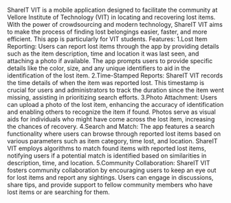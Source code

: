 ShareIT VIT is a mobile application designed to facilitate the community at Vellore Institute of Technology (VIT) in locating and recovering lost
items. With the power of crowdsourcing and modern technology, ShareIT VIT aims to make the process of finding lost belongings easier, faster,
and more efficient. This app is particularly for VIT students. 
Features:
1.Lost Item Reporting:
Users can report lost items through the app by providing details such as the item description, time and location it was last seen, and
attaching a photo if available.
The app prompts users to provide specific details like the color, size, and any unique identifiers to aid in the identification of the lost
item.
2.Time-Stamped Reports:
ShareIT VIT records the time details of when the item was reported lost. This timestamp is crucial for users and administrators to track
the duration since the item went missing, assisting in prioritizing search efforts.
3.Photo Attachment:
Users can upload a photo of the lost item, enhancing the accuracy of identification and enabling others to recognize the item if found.
Photos serve as visual aids for individuals who might have come across the lost item, increasing the chances of recovery.
4.Search and Match:
The app features a search functionality where users can browse through reported lost items based on various parameters such as item
category, time lost, and location.
ShareIT VIT employs algorithms to match found items with reported lost items, notifying users if a potential match is identified based
on similarities in description, time, and location.
5.Community Collaboration:
ShareIT VIT fosters community collaboration by encouraging users to keep an eye out for lost items and report any sightings.
Users can engage in discussions, share tips, and provide support to fellow community members who have lost items or are searching
for them. 
